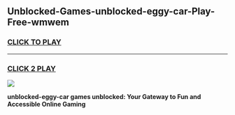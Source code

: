 
## Unblocked-Games-unblocked-eggy-car-Play-Free-wmwem
<h3>
<a href="https://premium76.site?title=unblocked-eggy-car&ref=23A">CLICK TO PLAY</a></h3>
<hr>

<h3>
<a href="https://premium76.site?title=unblocked-eggy-car&ref=23A">CLICK 2 PLAY</a>
  
</h3>

<a href="https://premium76.site?title=unblocked-eggy-car&ref=23A"><img src="https://clearcache.store/games.png"></a>


**unblocked-eggy-car games unblocked: Your Gateway to Fun and Accessible Online Gaming**
